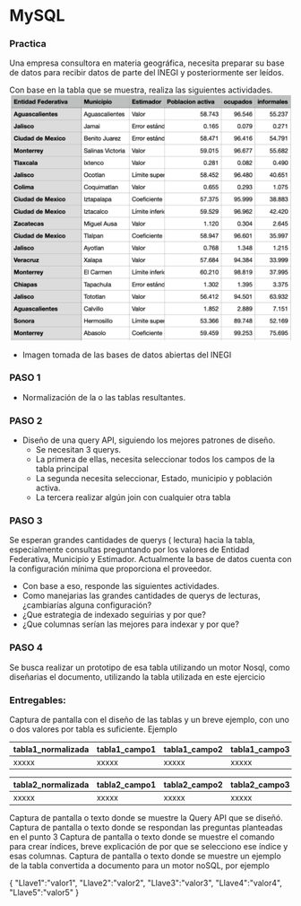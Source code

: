 # MySQL


### Practica

Una empresa consultora en materia geográfica, necesita preparar su base de datos para recibir datos de parte del INEGI y posteriormente ser leídos.

Con base en la tabla que se muestra, realiza las siguientes actividades.
![My Image](table.png)
* Imagen tomada de las bases de datos abiertas del INEGI



### PASO 1
*  Normalización de la o las tablas resultantes.
### PASO 2
*  Diseño de una query API, siguiendo los mejores patrones de diseño. 
    * Se necesitan 3 querys.
    * La primera de ellas, necesita seleccionar todos los campos de la tabla principal
    * La segunda necesita seleccionar, Estado, municipio y población activa.
    * La tercera realizar algún join con cualquier otra tabla

### PASO 3
Se esperan grandes cantidades de querys ( lectura) hacia la tabla, especialmente consultas preguntando por los valores de Entidad Federativa, Municipio y Estimador. Actualmente la base de datos cuenta con la configuración mínima que proporciona el proveedor. 



* Con base a eso, responde las siguientes actividades.
* Como manejarias las grandes cantidades de querys de lecturas, ¿cambiarías alguna configuración?
* ¿Que estrategia de indexado seguirias y por que?
* ¿Que columnas serían las mejores para indexar y por que?

### PASO 4
Se busca realizar un prototipo de esa tabla utilizando un motor Nosql, como diseñarias el documento, utilizando la tabla utilizada en este ejercicio 

### Entregables:
Captura de pantalla con el diseño de las tablas y un breve ejemplo, con uno o dos valores por tabla es suficiente. Ejemplo

tabla1_normalizada | tabla1_campo1 | tabla1_campo2 | tabla1_campo3 
|--- |--- |--- |--- 
xxxxx | xxxxx | xxxxx | xxxxx 

tabla2_normalizada | tabla2_campo1 | tabla2_campo2 | tabla2_campo3 
|--- |--- |--- |--- 
xxxxx | xxxxx | xxxxx | xxxxx 


Captura de pantalla o texto donde se muestre la Query API que se diseñó. 
Captura de pantalla o texto donde se respondan las preguntas planteadas en el punto 3
Captura de pantalla o texto donde se muestre el comando para crear índices, breve explicación de por que se selecciono ese índice y esas columnas.
Captura de pantalla o texto donde se muestre un ejemplo de la tabla convertida a documento para un motor noSQL, por ejemplo

{
 "Llave1":"valor1",
 "Llave2":"valor2",
 "Llave3":"valor3",
 "Llave4":"valor4",
 "Llave5":"valor5"
}
